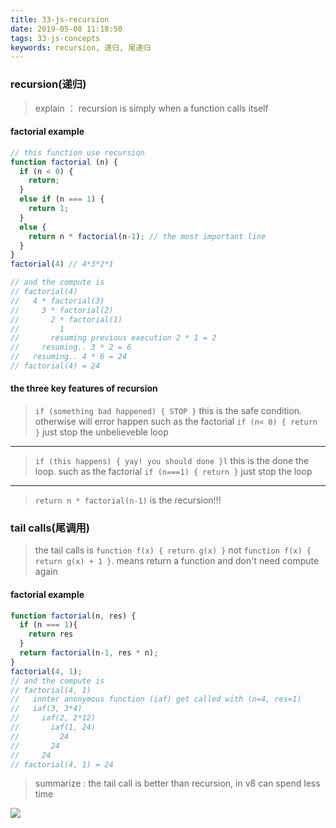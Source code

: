 ```yaml
---
title: 33-js-recursion
date: 2019-05-08 11:18:50
tags: 33-js-concepts
keywords: recursion, 递归, 尾递归
---
```


### recursion(递归)

> explain ： recursion is simply when a function calls itself

#### factorial example
```javascript
// this function use recursion
function factorial (n) {
  if (n < 0) {
    return;
  }
  else if (n === 1) {
    return 1;
  }
  else {
    return n * factorial(n-1); // the most important line
  }
}
factorial(4) // 4*3*2*1

// and the compute is
// factorial(4)
//   4 * factorial(3)
//     3 * factorial(2)
//       2 * factorial(1)
//         1
//       resuming previous execution 2 * 1 = 2
//     resuming.. 3 * 2 = 6
//   resuming.. 4 * 6 = 24
// factorial(4) = 24
```

#### the three key features of recursion
> `if (something bad happened) { STOP }` this is the safe condition. otherwise will error happen
   such as the factorial `if (n< 0) { return }` just stop the unbelieveble loop 

----
> `if (this happens) { yay! you should done }l` this is the done the loop.
  such as the factorial `if (n===1) { return }` just stop the loop

----
> `return n * factorial(n-1)` is the recursion!!!


### tail calls(尾调用)
> the tail calls is `function f(x) { return g(x) }` not `function f(x) { return g(x) + 1 }`. means return a function and don't need compute again

#### factorial example
```javascript
function factorial(n, res) {
  if (n === 1){
    return res
  }
  return factorial(n-1, res * n);
}
factorial(4, 1);
// and the compute is
// factorial(4, 1)
//   innter anonymous function (iaf) get called with (n=4, res=1)
//   iaf(3, 3*4)
//     iaf(2, 2*12)
//       iaf(1, 24)
//         24
//       24
//     24
// factorial(4, 1) = 24
```

> summarize : the tail call is better than recursion, in v8 can spend less time

![](http://static.zeroyh.cn/33-WechatIMG734.png)